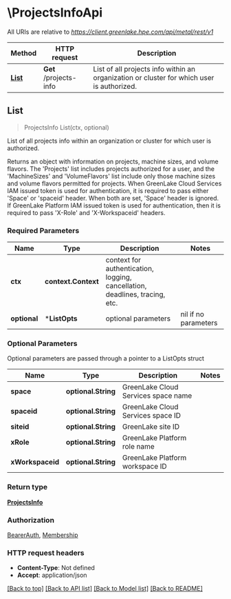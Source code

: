 # \ProjectsInfoApi

All URIs are relative to *https://client.greenlake.hpe.com/api/metal/rest/v1*

Method | HTTP request | Description
------------- | ------------- | -------------
[**List**](ProjectsInfoApi.md#List) | **Get** /projects-info | List of all projects info within an organization or cluster for which user is authorized.



## List

> ProjectsInfo List(ctx, optional)

List of all projects info within an organization or cluster for which user is authorized.

Returns an object with information on projects, machine sizes, and volume flavors.  The 'Projects' list includes projects authorized for a user, and the 'MachineSizes' and  'VolumeFlavors' list include only those machine sizes and volume flavors permitted for projects. When GreenLake Cloud Services IAM issued token is used for authentication, it is required to  pass either 'Space' or 'spaceid' header. When both are set, 'Space' header is ignored. If GreenLake Platform IAM issued token is used for authentication, then it is required to pass  'X-Role' and 'X-Workspaceid' headers.

### Required Parameters


Name | Type | Description  | Notes
------------- | ------------- | ------------- | -------------
**ctx** | **context.Context** | context for authentication, logging, cancellation, deadlines, tracing, etc.
 **optional** | ***ListOpts** | optional parameters | nil if no parameters

### Optional Parameters

Optional parameters are passed through a pointer to a ListOpts struct


Name | Type | Description  | Notes
------------- | ------------- | ------------- | -------------
 **space** | **optional.String**| GreenLake Cloud Services space name | 
 **spaceid** | **optional.String**| GreenLake Cloud Services space ID | 
 **siteid** | **optional.String**| GreenLake site ID | 
 **xRole** | **optional.String**| GreenLake Platform role name | 
 **xWorkspaceid** | **optional.String**| GreenLake Platform workspace ID | 

### Return type

[**ProjectsInfo**](ProjectsInfo.md)

### Authorization

[BearerAuth](../README.md#BearerAuth), [Membership](../README.md#Membership)

### HTTP request headers

- **Content-Type**: Not defined
- **Accept**: application/json

[[Back to top]](#) [[Back to API list]](../README.md#documentation-for-api-endpoints)
[[Back to Model list]](../README.md#documentation-for-models)
[[Back to README]](../README.md)


